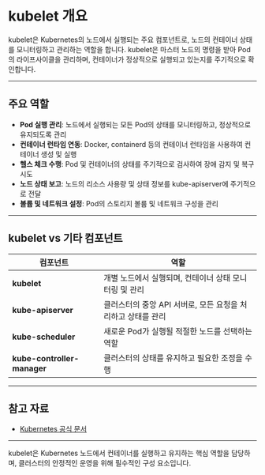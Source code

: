 # kubelet 개요

kubelet은 Kubernetes의 노드에서 실행되는 주요 컴포넌트로, 노드의 컨테이너 상태를 모니터링하고 관리하는 역할을 합니다. kubelet은 마스터 노드의 명령을 받아 Pod의 라이프사이클을 관리하며, 컨테이너가 정상적으로 실행되고 있는지를 주기적으로 확인합니다.

---

## 주요 역할

- **Pod 실행 관리**: 노드에서 실행되는 모든 Pod의 상태를 모니터링하고, 정상적으로 유지되도록 관리
- **컨테이너 런타임 연동**: Docker, containerd 등의 컨테이너 런타임을 사용하여 컨테이너 생성 및 실행
- **헬스 체크 수행**: Pod 및 컨테이너의 상태를 주기적으로 검사하여 장애 감지 및 복구 시도
- **노드 상태 보고**: 노드의 리소스 사용량 및 상태 정보를 kube-apiserver에 주기적으로 전달
- **볼륨 및 네트워크 설정**: Pod의 스토리지 볼륨 및 네트워크 구성을 관리

---

## kubelet vs 기타 컴포넌트

| 컴포넌트 | 역할 |
|----------|------|
| **kubelet** | 개별 노드에서 실행되며, 컨테이너 상태 모니터링 및 관리 |
| **kube-apiserver** | 클러스터의 중앙 API 서버로, 모든 요청을 처리하고 상태를 관리 |
| **kube-scheduler** | 새로운 Pod가 실행될 적절한 노드를 선택하는 역할 |
| **kube-controller-manager** | 클러스터의 상태를 유지하고 필요한 조정을 수행 |

---

## 참고 자료

- [Kubernetes 공식 문서](https://kubernetes.io/docs/concepts/overview/components/#kubelet)

---

kubelet은 Kubernetes 노드에서 컨테이너를 실행하고 유지하는 핵심 역할을 담당하며, 클러스터의 안정적인 운영을 위해 필수적인 구성 요소입니다.

